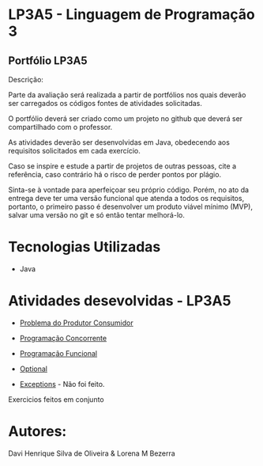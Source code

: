 # LP3A5 - Linguagem de Programação 3
Portfólio LP3A5
---------------------------
Descrição: 

Parte da avaliação será realizada a partir de portfólios nos quais deverão ser carregados os códigos fontes de atividades solicitadas.

O portfólio deverá ser criado como um projeto no github que deverá ser compartilhado com o professor.

As atividades deverão ser desenvolvidas em Java, obedecendo aos requisitos solicitados em cada exercício.

Caso se inspire e estude a partir de projetos de outras pessoas, cite a referência, caso contrário há o risco de perder pontos por plágio.

Sinta-se à vontade para aperfeiçoar seu próprio código. Porém, no ato da entrega deve ter uma versão funcional que atenda a todos os requisitos, portanto, o primeiro passo é desenvolver um produto viável mínimo (MVP), salvar uma versão no git e só então tentar melhorá-lo.

# Tecnologias Utilizadas

- Java

# Atividades desevolvidas - LP3A5

- [Problema do Produtor Consumidor]( https://github.com/dv94/LP3A5---Linguagem-de-Programa-o-3/tree/main/Atividade%202/src/Atividade2)

- [Programação Concorrente]( https://github.com/dv94/LP3A5---Linguagem-de-Programa-o-3/tree/main/Atividade%203/src/Atividade3)

- [Programação Funcional](https://github.com/dv94/LP3A5---Linguagem-de-Programa-o-3/tree/main/Atividade%204/src/Atividade4)

- [Optional](https://github.com/dv94/LP3A5---Linguagem-de-Programa-o-3/tree/main/Atividade%205/src/Atividade5)

- [Exceptions]() - Não foi feito.

Exercicios feitos em conjunto

# Autores:
Davi Henrique Silva de Oliveira & 
Lorena M Bezerra

